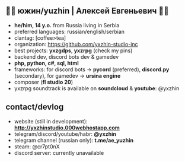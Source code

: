 ## 🍬🦋 южин/yuzhin | Алексей Евгеньевич 🦋🍬
- **he/him, 14 y.o.** from Russia living in Serbia
- preferred languages: russian/english/serbian
- clantag: \[coffee>tea\]
- organization: https://github.com/yxzhin-studio-inc
- best projects: **yxzgdps**, **yxzrpg** (check my pins)
- backend dev, discord bots dev & gamedev
- **php, python, c#, sql, html**
- frameworks: for discord bots -> **pycord** (preferred), **discord.py** (secondary), for gamedev -> **ursina engine**
- composer (**fl studio 20**)
- yxzrpg soundtrack is available on **soundcloud** & **youtube**: @yxzhin
## contact/devlog
- website (still in development): **http://yxzhinstudio.000webhostapp.com**
- telegram/discord/youtube/habr: **@yxzhin**
- telegram channel (russian only): **t.me/ae_yuzhin**
- steam: @cr7pt0nX
- discord server: currently unavailable
